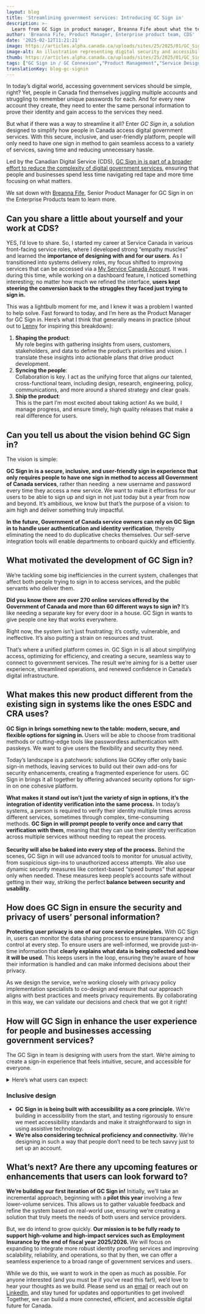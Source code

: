 ```yaml
---
layout: blog
title: 'Streamlining government services: Introducing GC Sign in'
description: >-
  Learn from GC Sign in product manager, Breanna Fife about what the team is building, and how it will contribute to more seamless, secure digital services.
author: 'Breanna Fife, Product Manager, Enterprise product team, CDS'
date: '2025-02-12T11:21:21'
image: https://articles.alpha.canada.ca/uploads/sites/25/2025/01/GC_Sign_20250128_Blog_Post.jpg
image-alt: An illustration representing digital security and accessibility. It features a laptop with a key symbol, a mobile device with a padlock icon, gears, a folder, a speech bubble, and symbols of accessibility and Canada
thumb: https://articles.alpha.canada.ca/uploads/sites/25/2025/01/GC_Sign_20250128_Blog_Post.jpg
tags: ["GC Sign in / GC Connexion","Product Management","Service Design"]
translationKey: blog-gc-signin
---
```


<p>In today’s digital world, accessing government services should be simple, right? Yet, people in Canada find themselves juggling multiple accounts and struggling to remember unique passwords for each. And for every new account they create, they need to enter the same personal information to prove their identity and gain access to the services they need.</p>



<p>But what if there was a way to streamline it all? Enter <em>GC Sign in</em>, a&nbsp;solution designed to simplify how people in Canada access digital government services. With this secure, inclusive, and user-friendly platform, people will only need to have one sign in method to gain seamless access to a variety of services, saving time and reducing unnecessary hassle.</p>



<p>Led by the Canadian Digital Service (CDS), <a href="https://www.canada.ca/en/government/system/digital-government/digital-government-innovations/digital-credentials.html" target="_blank" rel="noreferrer noopener">GC Sign in is part of a broader effort to reduce the complexity of digital government services</a>, ensuring that people and businesses spend less time navigating red tape and more time focusing on what matters.</p>



<p>We sat down with <a href="https://www.linkedin.com/in/breanna-fife-41b18964/" target="_blank" rel="noreferrer noopener">Breanna Fife</a>, Senior Product Manager for GC Sign in on the Enterprise Products team to learn more.</p>



<h2 class="wp-block-heading" id="h-can-you-share-a-little-about-yourself-and-your-work-at-cds-nbsp"><strong>Can you share a little about yourself and your work at CDS?&nbsp;</strong></h2>



<p>YES, I’d love to share.<strong> </strong>So, I started my career at Service Canada in various front-facing service roles, where I developed strong &#8220;empathy muscles” and learned the <strong>importance of designing with and for our users</strong>. As I transitioned into systems delivery roles, my focus shifted to improving services that can be accessed via a <a href="https://www.canada.ca/en/employment-social-development/services/my-account.html" target="_blank" rel="noreferrer noopener">My Service Canada Account</a>. It was during this time, while working on a dashboard feature, I noticed something interesting; no matter how much we refined the interface, <strong>users kept steering the conversion back to the struggles they faced just trying to sign in.&nbsp;</strong></p>



<p>This was a lightbulb moment for me, and I knew it was a problem I wanted to help solve. Fast forward to today, and I’m here as the Product Manager for GC Sign in. Here’s what I think that generally means in practice (shout out to&nbsp;<a href="https://www.lennysnewsletter.com/p/what-is-product-management" target="_blank" rel="noreferrer noopener">Lenny</a> for inspiring this breakdown):&nbsp;</p>



<ol class="wp-block-list">
<li><strong>Shaping the product</strong>:<br>My role begins with gathering insights from users, customers, stakeholders, and data to define the product’s priorities and vision. I translate these insights into actionable plans that drive product development.</li>



<li><strong>Syncing the people</strong>:<br>Collaboration is key. I act as the unifying force that aligns our talented,&nbsp; cross-functional team, including design, research, engineering, policy, communications, and more around a shared strategy and clear goals.</li>



<li><strong>Ship the product</strong>:&nbsp;<br>This is the part I’m most excited about taking action! As we build, I manage progress, and ensure timely, high quality releases that make a real difference for users.</li>
</ol>



<h2 class="wp-block-heading" id="h-can-you-tell-us-about-the-vision-behind-gc-sign-in-nbsp"><strong>Can you tell us about the vision behind GC Sign in?&nbsp;</strong></h2>



<p>The vision is simple:</p>



<p><strong>GC Sign in is a secure, inclusive, and user-friendly sign in experience that only requires people to have one sign in method to access all Government of Canada services</strong>, rather than needing&nbsp; a new username and password every time they access a new service. We want to make it effortless for our users to be able to sign up and sign in not just today but a year from now and beyond. It’s ambitious, we know but that’s the purpose of a vision: to aim high and deliver something truly impactful.&nbsp;</p>



<p><strong>In the future, Government of Canada service owners can rely on GC Sign in to&nbsp;handle user authentication and identity verification</strong>, thereby eliminating the need to do duplicative checks themselves. Our self-serve integration tools will enable departments to onboard quickly and efficiently.</p>



<h2 class="wp-block-heading" id="h-what-motivated-the-development-of-gc-sign-in-nbsp"><strong>What motivated the development of GC Sign in?&nbsp;</strong></h2>



<p>We’re tackling some big inefficiencies in the current system, challenges that affect both people trying to sign in to access services,&nbsp;and the public servants who&nbsp;deliver them.</p>



<p><strong>Did you know there are over 270 online services offered by the Government of Canada and more than 60 different ways to sign in?</strong> It’s like needing a separate key for every door in a house. GC Sign in wants to give people one key that works everywhere.</p>



<p>Right now, the system isn’t just frustrating; it’s costly, vulnerable, and ineffective. It’s also putting a strain on resources and trust.</p>



<p>That’s where a unified platform comes in. GC Sign in is all about simplifying access, optimizing for efficiency, and creating a secure, seamless way to connect to government services. The result we&#8217;re aiming for is a better user experience, streamlined operations, and renewed confidence in Canada’s digital infrastructure.</p>



<h2 class="wp-block-heading" id="h-what-makes-this-new-product-different-from-the-existing-sign-in-systems-like-the-ones-esdc-and-cra-uses-nbsp"><strong>What makes this new product different from the existing sign in systems like the ones ESDC and CRA uses?&nbsp;</strong></h2>



<p><strong>GC Sign in brings something new to the table: modern, secure, and flexible&nbsp;options for signing in. </strong>Users will be able to choose from traditional methods or cutting-edge tools like passwordless authentication with passkeys. We want to give users the flexibility and security they need.&nbsp;</p>



<p>Today’s landscape is a patchwork: solutions like GCKey offer only basic sign-in methods, leaving services to build out their own add-ons for security enhancements, creating a fragmented experience for users. GC Sign in brings it all together by offering advanced security options for sign-in on one cohesive platform.&nbsp;&nbsp;</p>



<p><strong>What makes it stand out isn&#8217;t just the variety of sign in options, it’s the integration of identity verification into the same process.</strong> In&nbsp;today’s systems, a person is required to verify their identity multiple times across different services, sometimes through complex, time-consuming methods.&nbsp;<strong>GC Sign in will prompt people to verify&nbsp;once and carry that verification with them</strong>, meaning that they can use their identity verification across multiple services without needing to repeat the process.<br><br><strong>Security will also be baked into every step of the process.</strong> Behind the scenes, GC Sign in will use advanced tools to monitor for unusual activity, from suspicious sign-ins to unauthorized access attempts. We also use dynamic security measures like context-based “speed bumps” that appear only when needed. These measures keep people’s accounts safe without getting in their way, striking the perfect<strong> balance between security and usability</strong>.</p>



<h2 class="wp-block-heading" id="h-how-does-gc-sign-in-ensure-the-security-and-privacy-of-users-personal-information"><strong>How does GC Sign in ensure the security and privacy of users&#8217; personal information?</strong></h2>



<p><strong>Protecting user privacy is one of our core service principles.</strong> With GC Sign in, users&nbsp;can monitor the data sharing process to ensure transparency and control at every step. To ensure users are well-informed, we provide just-in-time information that <strong>clearly explains what data is being collected and how it will be used</strong>. This keeps users in the loop, ensuring they&#8217;re aware of how their information is handled and can make informed decisions about their privacy.</p>



<p>As we design the service, we&#8217;re working closely with privacy policy implementation specialists to co-design and ensure that our approach aligns with best practices and meets privacy requirements. By collaborating in this way, we can validate our decisions and check that we got it right!&nbsp;</p>



<h2 class="wp-block-heading" id="h-how-will-gc-sign-in-enhance-the-user-experience-for-people-and-businesses-accessing-government-services"><strong>How will GC Sign in enhance the user experience for people and businesses accessing government services?</strong></h2>



<p>The GC Sign in team is designing with users from the start. We’re aiming to create a sign-in experience that feels intuitive, secure, and accessible for everyone.</p>



<details class="wp-block-cds-snc-accordion"><summary>Here’s what users can expect:</summary>
<p><strong>Faster, more convenient service</strong>.</p>



<p><strong>One front door</strong>: No need to create new user names or passwords. With GC Sign in, users can access government services using sign-in options they already have.</p>



<p><strong>Flexible sign in options: </strong>Whether people prefer passkeys, biometrics, or traditional methods, GC Sign in offers choices that fit their comfort and needs. Once they’re signed in, managing credentials and information will feel effortless.</p>



<p><strong>One profile</strong>: People’s information is saved securely, reducing the hassle of entering the same details across different services.</p>



<p><strong>Privacy-first design</strong>: It will be transparent to how data we collect is shared and used in our systems.</p>
</details>



<h3 class="wp-block-heading" id="h-inclusive-design"><strong>Inclusive design</strong></h3>



<ul class="wp-block-list">
<li><strong>GC Sign in is being built with accessibility as a core principle.</strong> We’re building in accessibility from the start, and testing rigorously to ensure we meet accessibility standards and make it straightforward to sign in using assistive technology.</li>



<li><strong>We’re also considering technical proficiency and connectivity.</strong> We’re designing in such a way that people don’t need to be tech savvy just to set up an account.</li>
</ul>



<h2 class="wp-block-heading" id="h-what-s-next-are-there-any-upcoming-features-or-enhancements-that-users-can-look-forward-to"><strong>What’s next? Are there any upcoming features or enhancements that users can look forward to?</strong></h2>



<p><strong>We&#8217;re building our first iteration of GC Sign in!</strong> Initially, we&#8217;ll take an incremental approach, beginning with a<strong> pilot this year</strong> involving a few lower-volume services. This allows us to gather valuable feedback and refine the system based on real-world use, ensuring we’re creating a solution that truly meets the needs of both users and service providers.</p>



<p>But, we do intend to grow quickly. <strong>Our mission is to be fully ready to support high-volume and high-impact services such as Employment Insurance by the end of fiscal year 2025/2026. </strong>We will focus on expanding to integrate more robust identity proofing services and improving scalability, reliability, and operations, so that by then, we can offer a seamless experience to a broad range of government services and users.</p>



<p>While we do this, we want to work in the open as much as possible. For anyone interested (and you must be if you’ve read this far!), we’d love to hear your thoughts as we build. Please send us an <a href="mailto:cds-snc@servicecanada.gc.ca" target="_blank" rel="noreferrer noopener">email</a> or reach out on <a href="https://www.linkedin.com/company/cds-snc/" target="_blank" rel="noreferrer noopener">LinkedIn</a>, and stay tuned for updates and opportunities to get involved! Together, we can build a more connected, efficient, and accessible digital future for Canada.</p>



<p></p>

